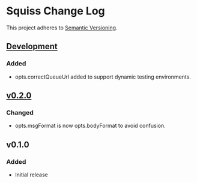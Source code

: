 # Squiss Change Log
This project adheres to [Semantic Versioning](http://semver.org/).

## [Development]
### Added
- opts.correctQueueUrl added to support dynamic testing environments.

## [v0.2.0]
### Changed
- opts.msgFormat is now opts.bodyFormat to avoid confusion.

## v0.1.0
### Added
- Initial release

[Development]: https://github.com/TechnologyAdvice/Squiss/compare/0.2.0...HEAD
[v0.2.0]: https://github.com/TechnologyAdvice/Squiss/compare/0.1.0...0.2.0
